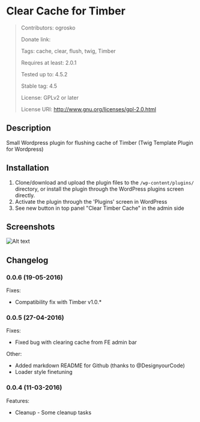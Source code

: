 Clear Cache for Timber
======================

> Contributors: ogrosko
>
> Donate link:
>
> Tags: cache, clear, flush, twig, Timber
>
> Requires at least: 2.0.1
>
> Tested up to: 4.5.2
>
> Stable tag: 4.5
>
> License: GPLv2 or later
>
> License URI: http://www.gnu.org/licenses/gpl-2.0.html

## Description

Small Wordpress plugin for flushing cache of Timber (Twig Template Plugin for Wordpress)

## Installation

1. Clone/download and upload the plugin files to the `/wp-content/plugins/` directory, or install the plugin through the WordPress plugins screen directly.
2. Activate the plugin through the 'Plugins' screen in WordPress
3. See new button in top panel "Clear Timber Cache" in the admin side


## Screenshots

![Alt text](/assets/screenshot-1.png?raw=true "Screenshot of plugin")

## Changelog


### 0.0.6 (19-05-2016)

Fixes:

  - Compatibility fix with Timber v1.0.*

### 0.0.5 (27-04-2016)

Fixes:

  - Fixed bug with clearing cache from FE admin bar

Other:

  - Added markdown README for Github (thanks to @DesignyourCode)
  - Loader style finetuning


### 0.0.4 (11-03-2016)

Features:

  - Cleanup - Some cleanup tasks